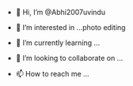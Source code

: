 - 👋 Hi, I’m @Abhi2007uvindu
- 👀 I’m interested in ...photo editing

- 🌱 I’m currently learning ...
- 💞️ I’m looking to collaborate on ...
- 📫 How to reach me ...

<!---
Abhi2007uvindu/Abhi2007uvindu is a ✨ special ✨ repository because its `README.md` (this file) appears on your GitHub profile.
You can click the Preview link to take a look at your changes.
--->
